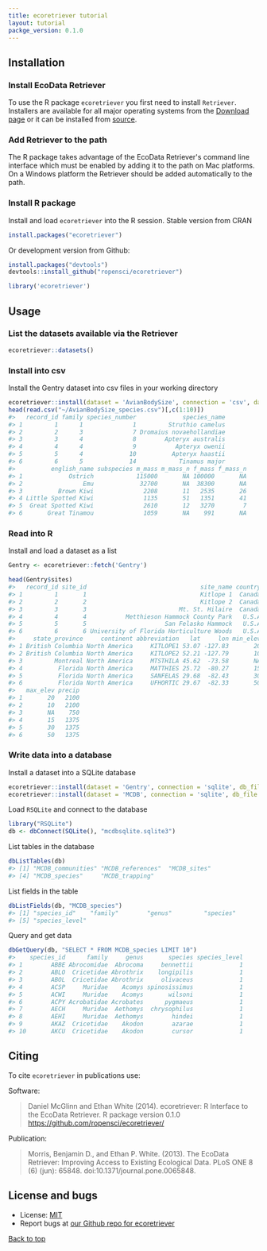 ```yaml
---
title: ecoretriever tutorial
layout: tutorial
packge_version: 0.1.0
---
```




<section id="installation">

## Installation

### Install EcoData Retriever

To use the R package `ecoretriever` you first need to install `Retriever`. Installers are available for all major operating systems from the [Download page](http://www.ecodataretriever.org/) or it can be installed from [source](https://github.com/weecology/retriever).

### Add Retriever to the path

The R package takes advantage of the EcoData Retriever's command line interface which must be enabled by adding it to the path on Mac platforms. On a Windows platform the Retriever should be added automatically to the path.

### Install R package

Install and load `ecoretriever` into the R session. Stable version from CRAN


```r
install.packages("ecoretriever")
```

Or development version from Github:


```r
install.packages("devtools")
devtools::install_github("ropensci/ecoretriever")
```


```r
library('ecoretriever')
```

<section id="usage">

## Usage

### List the datasets available via the Retriever


```r
ecoretriever::datasets()
```

### Install into csv

Install the Gentry dataset into csv files in your working directory


```r
ecoretriever::install(dataset = 'AvianBodySize', connection = 'csv', data_dir = "~/")
head(read.csv("~/AvianBodySize_species.csv")[,c(1:10)])
#>   record_id family species_number             species_name
#> 1         1      1              1         Struthio camelus
#> 2         2      3              7 Dromaius novaehollandiae
#> 3         3      4              8        Apteryx australis
#> 4         4      4              9           Apteryx owenii
#> 5         5      4             10          Apteryx haastii
#> 6         6      5             14            Tinamus major
#>          english_name subspecies m_mass m_mass_n f_mass f_mass_n
#> 1             Ostrich            115000       NA 100000       NA
#> 2                 Emu             32700       NA  38300       NA
#> 3          Brown Kiwi              2208       11   2535       26
#> 4 Little Spotted Kiwi              1135       51   1351       41
#> 5  Great Spotted Kiwi              2610       12   3270        7
#> 6       Great Tinamou              1059       NA    991       NA
```

### Read into R

Install and load a dataset as a list


```r
Gentry <- ecoretriever::fetch('Gentry')
```


```r
head(Gentry$sites)
#>   record_id site_id                                site_name country
#> 1         1       1                                Kitlope 1  Canada
#> 2         2       2                                Kitlope 2  Canada
#> 3         3       3                          Mt. St. Hilaire  Canada
#> 4         4       4           Metthieson Hammock County Park   U.S.A
#> 5         5       5                      San Felasko Hammock   U.S.A
#> 6         6       6 University of Florida Horticulture Woods   U.S.A
#>     state_province     continent abbreviation   lat     lon min_elev
#> 1 British Columbia North America     KITLOPE1 53.07 -127.83       20
#> 2 British Columbia North America     KITLOPE2 52.21 -127.79       10
#> 3         Montreal North America     MTSTHILA 45.62  -73.58       NA
#> 4          Florida North America     MATTHIES 25.72  -80.27       15
#> 5          Florida North America     SANFELAS 29.68  -82.43       30
#> 6          Florida North America     UFHORTIC 29.67  -82.33       50
#>   max_elev precip
#> 1       20   2100
#> 2       10   2100
#> 3       NA    750
#> 4       15   1375
#> 5       30   1375
#> 6       50   1375
```

### Write data into a database

Install a dataset into a SQLite database


```r
ecoretriever::install(dataset = 'Gentry', connection = 'sqlite', db_file = "gentrysqlite.sqlite3")
ecoretriever::install(dataset = 'MCDB', connection = 'sqlite', db_file = "mcdbsqlite.sqlite3")
```

Load `RSQLite` and connect to the database


```r
library("RSQLite")
db <- dbConnect(SQLite(), "mcdbsqlite.sqlite3")
```

List tables in the database


```r
dbListTables(db)
#> [1] "MCDB_communities" "MCDB_references"  "MCDB_sites"      
#> [4] "MCDB_species"     "MCDB_trapping"
```

List fields in the table


```r
dbListFields(db, "MCDB_species")
#> [1] "species_id"    "family"        "genus"         "species"      
#> [5] "species_level"
```

Query and get data


```r
dbGetQuery(db, "SELECT * FROM MCDB_species LIMIT 10")
#>    species_id      family     genus       species species_level
#> 1        ABBE Abrocomidae  Abrocoma     bennettii             1
#> 2        ABLO  Cricetidae Abrothrix    longipilis             1
#> 3        ABOL  Cricetidae Abrothrix     olivaceus             1
#> 4        ACSP     Muridae    Acomys spinosissimus             1
#> 5        ACWI     Muridae    Acomys       wilsoni             1
#> 6        ACPY Acrobatidae Acrobates      pygmaeus             1
#> 7        AECH     Muridae  Aethomys  chrysophilus             1
#> 8        AEHI     Muridae  Aethomys        hindei             1
#> 9        AKAZ  Cricetidae    Akodon        azarae             1
#> 10       AKCU  Cricetidae    Akodon        cursor             1
```

<section id="citing">

## Citing

To cite `ecoretriever` in publications use:

Software: 

> Daniel McGlinn and Ethan White (2014). ecoretriever: R Interface to the EcoData Retriever. R package version 0.1.0 https://github.com/ropensci/ecoretriever/

Publication:

> Morris, Benjamin D., and Ethan P. White. (2013). The EcoData Retriever: Improving Access to Existing Ecological Data. PLoS ONE 8 (6) (jun): 65848. doi:10.1371/journal.pone.0065848.

<section id="license_bugs">

## License and bugs

* License: [MIT](http://opensource.org/licenses/MIT)
* Report bugs at [our Github repo for ecoretriever](https://github.com/ropensci/ecoretriever/issues?state=open)

[Back to top](#top)
